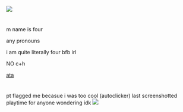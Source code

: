 ![](https://komarev.com/ghpvc/?username=fourinteger&color=317ccf)
# 

m name is four

any pronouns

i am quite literally four bfb irl

NO c+h

<a href="https://fourinteger.atabook.org">ata</a>
#

pt flagged me becasue i was too cool (autoclicker) last screenshotted playtime for anyone wondering idk
![](https://cdn.discordapp.com/attachments/907859146769063946/1300033886536863795/image.png?ex=671f5e68&is=671e0ce8&hm=7ff09772ed946b6adb0bee58387e67b31ee734502acdf8578a04ed2793967216&)
